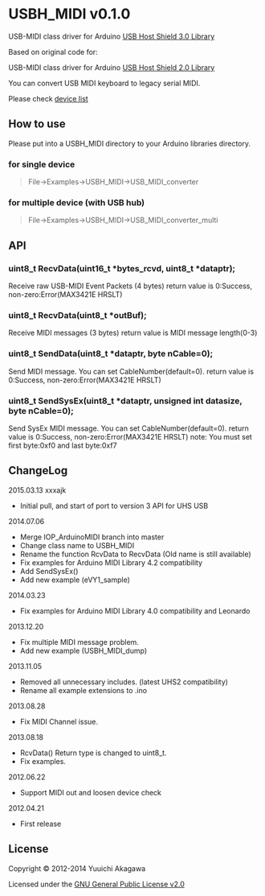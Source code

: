 # USBH_MIDI v0.1.0


USB-MIDI class driver for Arduino [USB Host Shield 3.0 Library][UHS3]

Based on original code for:

USB-MIDI class driver for Arduino [USB Host Shield 2.0 Library][UHS2]

You can convert USB MIDI keyboard  to legacy serial MIDI.

Please check [device list][wiki]

## How to use

Please put into a USBH_MIDI directory to your Arduino libraries directory.

### for single device
> File->Examples->USBH_MIDI->USB_MIDI_converter

### for multiple device (with USB hub)
> File->Examples->USBH_MIDI->USB_MIDI_converter_multi

## API

### uint8_t RecvData(uint16_t *bytes_rcvd, uint8_t *dataptr);
Receive raw USB-MIDI Event Packets (4 bytes)
return value is 0:Success, non-zero:Error(MAX3421E HRSLT)

### uint8_t RecvData(uint8_t *outBuf);
Receive MIDI messages (3 bytes)
return value is MIDI message length(0-3)

### uint8_t SendData(uint8_t *dataptr, byte nCable=0);
Send MIDI message. You can set CableNumber(default=0).
return value is 0:Success, non-zero:Error(MAX3421E HRSLT)

### uint8_t SendSysEx(uint8_t *dataptr, unsigned int datasize, byte nCable=0);
Send SysEx MIDI message. You can set CableNumber(default=0).
return value is 0:Success, non-zero:Error(MAX3421E HRSLT)
note: You must set first byte:0xf0 and last byte:0xf7

## ChangeLog
2015.03.13 xxxajk
* Initial pull, and start of port to version 3 API for UHS USB

2014.07.06
* Merge IOP_ArduinoMIDI branch into master
* Change class name to USBH_MIDI
* Rename the function RcvData to RecvData (Old name is still available)
* Fix examples for Arduino MIDI Library 4.2 compatibility
* Add SendSysEx()
* Add new example (eVY1_sample)

2014.03.23
* Fix examples for Arduino MIDI Library 4.0 compatibility and Leonardo

2013.12.20
* Fix multiple MIDI message problem.
* Add new example (USBH_MIDI_dump)

2013.11.05
* Removed all unnecessary includes. (latest UHS2 compatibility)
* Rename all example extensions to .ino

2013.08.28
* Fix MIDI Channel issue.

2013.08.18
* RcvData() Return type is changed to uint8_t.
* Fix examples.

2012.06.22
* Support MIDI out and loosen device check

2012.04.21
* First release


## License

Copyright &copy; 2012-2014 Yuuichi Akagawa

Licensed under the [GNU General Public License v2.0][GPL2]

[GPL2]: http://www.gnu.org/licenses/gpl2.html
[wiki]: https://github.com/YuuichiAkagawa/USBH_MIDI/wiki
[UHS2]: https://github.com/felis/USB_Host_Shield_2.0
[UHS3]: https://github.com/felis/UHS30
